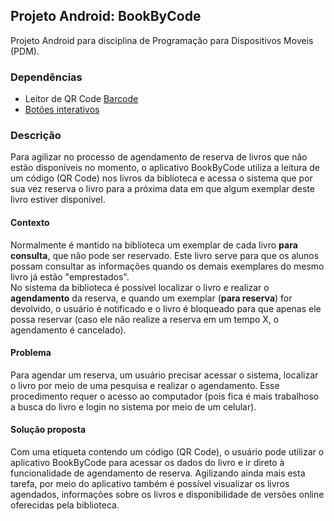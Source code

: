 

## Projeto Android: BookByCode
Projeto Android para disciplina de Programação para Dispositivos Moveis (PDM). 

### Dependências
 - Leitor de QR Code [Barcode](https://github.com/varvet/BarcodeReaderSample)
 - [Botões interativos](https://github.com/dmytrodanylyk/android-process-button)


### Descrição
Para agilizar no processo de agendamento de reserva de livros que não estão disponíveis no momento, o aplicativo BookByCode utiliza a leitura de um código (QR Code) nos livros da biblioteca e acessa o sistema que por sua vez reserva o livro para a próxima data em que algum exemplar deste livro estiver disponível.
#### Contexto
Normalmente é mantido na biblioteca um exemplar de cada livro **para consulta**, que não pode ser reservado. Este livro serve para que os alunos possam consultar as informações quando os demais exemplares do mesmo livro já estão "emprestados".  
No sistema da biblioteca é possível localizar o livro e realizar o **agendamento** da reserva, e quando um exemplar (**para reserva**) for devolvido, o usuário é notificado e o livro é bloqueado para que apenas ele possa reservar (caso ele não realize a reserva em um tempo X, o agendamento é cancelado).

#### Problema
Para agendar um reserva, um usuário precisar acessar o sistema, localizar o livro por meio de uma pesquisa e realizar o agendamento. Esse procedimento requer o acesso ao computador (pois fica é mais trabalhoso a busca do livro e login no sistema por meio de um celular). 

#### Solução proposta
Com uma etiqueta contendo um código (QR Code), o usuário pode utilizar o aplicativo BookByCode para acessar os dados do livro e ir direto à funcionalidade de agendamento de reserva. Agilizando ainda mais esta tarefa, por meio do aplicativo também é possível visualizar os livros agendados, informações sobre os livros e disponibilidade de versões online oferecidas pela biblioteca.


